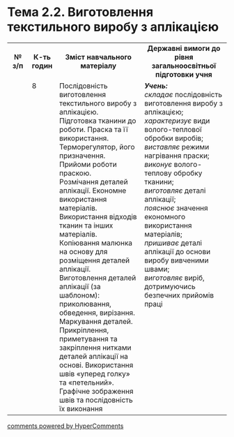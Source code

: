 <div id="hypercomments_widget" class="js-hypercomments-widget invisible"></div>

# Тема 2.2.  Виготовлення  текстильного виробу  з аплікацією 

<table>
  <tr>
    <td width="10%" align="center"><b>№ з/п</b></td>
    <td width="10%" align="center"><b>К-ть годин</b></td>
    <td width="40%" align="center"><b>Зміст навчального матеріалу</b></td>
    <td width="40%" align="center"><b>Державні вимоги до рівня загальноосвітньої підготовки учня</b></td>
  </tr>
  <tr>
<td width="10%" style="vertical-align:top !important;"></td>
<td width="10%" style="vertical-align:top !important;">8</td>
    <td width="40%" style="vertical-align:top !important;">
Послідовність виготовлення текстильного виробу з аплікацією. <br>
Підготовка тканини до роботи. Праска та її використання. Терморегулятор, його призначення. Прийоми роботи праскою.<br>
Розмічання   деталей аплікації.  Економне використання матеріалів. Використання відходів тканин та інших матеріалів.<br>
Копіювання малюнка на основу для розміщення деталей аплікації.<br>
Виготовлення деталей аплікації  (за шаблоном): приколювання, обведення,  вирізання. Маркування деталей.<br>
Прикріплення,  приметування  та  закріплення нитками деталей аплікації на основі.  Використання швів  «уперед голку» та «петельний». Графічне зображення швів та послідовність їх виконання
</td>
    <td width="40%" style="vertical-align:top !important;">
<i><b>Учень:</b></i><br>
<i>складає</i> послідовність виготовлення виробу з аплікацією;<br>
<i>характеризує</i> види волого-теплової обробки виробів;<br>
<i>виставляє</i> режими нагрівання праски;<br>
<i>виконує</i> волого-теплову обробку тканини;<br>
<i>виготовляє</i> деталі аплікації;<br>
<i>пояснює</i> значення економного використання матеріалів;<br>
<i>пришиває</i> деталі аплікації до основи виробу вивченими швами;<br>
<i>виготовляє</i>  виріб, дотримуючись безпечних прийомів праці
</td>
  </tr>
</table>

<div class="js-hypercomments-container">
<a href="http://hypercomments.com" class="hc-link" title="comments widget">comments powered by HyperComments</a>
</div>